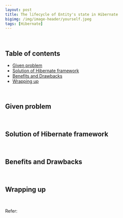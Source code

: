 ```yaml
---
layout: post
title: The lifecycle of Entity's state in Hibernate
bigimg: /img/image-header/yourself.jpeg
tags: [Hibernate]
---
```





<br>

## Table of contents
- [Given problem](#given-problem)
- [Solution of Hibernate framework](#solution-of-hibernate-framework)
- [Benefits and Drawbacks](#benefits-and-drawbacks)
- [Wrapping up](#wrapping-up)


<br>

## Given problem






<br>

## Solution of Hibernate framework






<br>

## Benefits and Drawbacks





<br>

## Wrapping up




<br>

Refer:

[]()

[]()

[]()

[]()